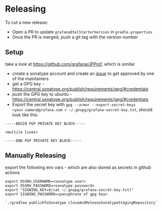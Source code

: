 # Releasing

To cut a new release:

- Open a PR to update `grafanaOtelStarterVersion` in `gradle.properties`
- Once the PR is merged, push a git tag with the version number

## Setup

take a look at https://github.com/grafana/JPProf, which is similar
                                              
- create a sonatype account and create an [issue](https://issues.sonatype.org/browse/OSSRH-90665) to get approved by one of the maintainers 
- get a GPG key - https://central.sonatype.org/publish/requirements/gpg/#credentials
- push the GPG key to ubuntu - https://central.sonatype.org/publish/requirements/gpg/#credentials
- Export the secret key with `gpg --armor --export-secret-keys <your.name>@grafana.com > ~/.gnupg/grafana-secret-key.txt`, should look like this:

```
-----BEGIN PGP PRIVATE KEY BLOCK-----

<multile lines>

-----END PGP PRIVATE KEY BLOCK-----
```

## Manually Releasing

export the following env vars - which are also stored as secrets in github actions

```shell
export OSSRH_USERNAME=<sonatype user>
export OSSRH_PASSWORD=<sonatype password>
export "SIGNING_KEY=$(cat ~/.gnupg/grafana-secret-key.txt)"
export SIGNING_PASSWORD=<passphrase of gpg key>

`./gradlew publishToSonatype closeAndReleaseSonatypeStagingRepository`
```
